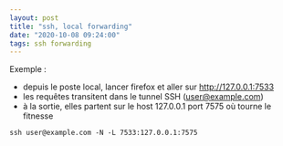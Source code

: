 ```yaml
---
layout: post
title: "ssh, local forwarding"
date: "2020-10-08 09:24:00"
tags: ssh forwarding
---
```

Exemple :  
- depuis le poste local, lancer firefox et aller sur http://127.0.0.1:7533
- les requêtes transitent dans le tunnel SSH (user@example.com)
- à la sortie, elles partent sur le host 127.0.0.1 port 7575 où tourne le fitnesse

```
ssh user@example.com -N -L 7533:127.0.0.1:7575
```

